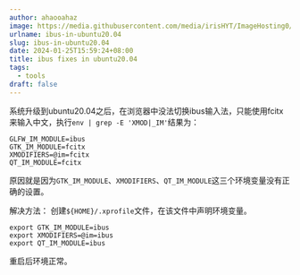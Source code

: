 ```yaml
---
author: ahaooahaz
image: https://media.githubusercontent.com/media/irisHYT/ImageHosting0/main/images/beijing-yonghegong-wanshang.webp
urlname: ibus-in-ubuntu20.04
slug: ibus-in-ubuntu20.04
date: 2024-01-25T15:59:24+08:00
title: ibus fixes in ubuntu20.04
tags:
  - tools
draft: false
---
```

<!--more-->

系统升级到ubuntu20.04之后，在浏览器中没法切换ibus输入法，只能使用fcitx来输入中文，执行`env | grep -E 'XMOD|_IM'`结果为：
```
GLFW_IM_MODULE=ibus
GTK_IM_MODULE=fcitx
XMODIFIERS=@im=fcitx
QT_IM_MODULE=fcitx
```
原因就是因为`GTK_IM_MODULE`、`XMODIFIERS`、`QT_IM_MODULE`这三个环境变量没有正确的设置。

解决方法：
创建`${HOME}/.xprofile`文件，在该文件中声明环境变量。
```
export GTK_IM_MODULE=ibus
export XMODIFIERS=@im=ibus
export QT_IM_MODULE=ibus
```
重启后环境正常。